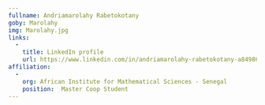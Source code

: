 ```yaml
---
fullname: Andriamarolahy Rabetokotany
goby: Marolahy
img: Marolahy.jpg
links:
  -
    title: LinkedIn profile
    url: https://www.linkedin.com/in/andriamarolahy-rabetokotany-a84986143/
affiliation:
  -
    org: African Institute for Mathematical Sciences - Senegal
    position:  Master Coop Student
---
```


